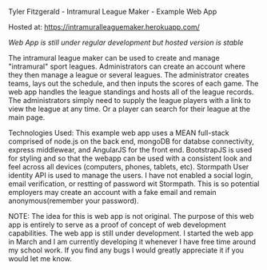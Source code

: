 Tyler Fitzgerald - Intramural League Maker - Example Web App

Hosted at: https://intramuralleaguemaker.herokuapp.com/

*Web App is still under regular development but hosted version is stable*

The intramural league maker can be used to create and manage "intramural" sport leagues. Administrators can create an account where they then manage a league or several leagues. The administrator creates teams, lays out the schedule, and then inputs the scores of each game. The web app handles the league standings and hosts all of the league records. The administrators simply need to supply the league players with a link to view the league at any time. Or a player can search for their league at the main page.

Technologies Used: 
This example web app uses a MEAN full-stack comprised of node.js on the back end, mongoDB for databse connectivity, express middlewear, and AngularJS for the front end. BootstrapJS is used for styling and so that the webapp can be used with a consistent look and feel across all devices (computers, phones, tablets, etc). Stormpath User identity API is used to manage the users. I have not enabled a social login, email verification, or restting of password wit Stormpath. This is so potential employers may create an account with a fake email and remain anonymous(remember your password).

NOTE: The idea for this is web app is not original. The purpose of this web app is entirely to serve as a proof of concept of web development capabilities. The web app is still under development. I started the web app in March and I am currently developing it whenever I have free time around my school work. If you find any bugs I would greatly appreciate it if you would let me know.


